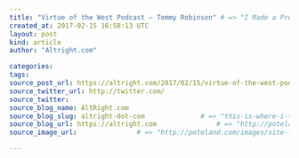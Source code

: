 ```yaml
---
title: "Virtue of the West Podcast – Tommy Robinson" # => "I Made a Pretty Gem - Planet.rb"
created_at: 2017-02-15 16:58:13 UTC
layout: post
kind: article
author: "Altright.com"

categories: 
tags: 
source_post_url: https://altright.com/2017/02/15/virtue-of-the-west-podcast-tommy-robinson/    # => "http://poteland.com/blog/i-made-a-pretty-gem-planet-dot-rb/"
source_twitter_url: http://twitter.com/
source_twitter: 
source_blog_name: AltRight.com
source_blog_slug: altright-dot-com              # => "this-is-where-i-tell-you-stuff"
source_blog_url: https://altright.com               # => "http://poteland.com/articles"
source_image_url:               # => "http://poteland.com/images/site-logo.png"

---
```



<!--
   Virtue of the West is a podcast co-hosted by Brittany Pettibone and Tara McCarthy and is dedicated to helping you reconnect with the traditional values that once made Western Civilization great. In this episode they interview Tommy Robinson to talk about the Islamification of the United Kingdom.           # => "I’ve been hurting to write this ever since we had the idea of creating a Planet for Cubox..." (Continued)
   altright-dot-com              # => "this-is-where-i-tell-you-stuff"
   https://altright.com               # => "http://poteland.com/articles"
                 # => "http://poteland.com/images/site-logo.png"
Virtue of the West is a podcast co-hosted by Brittany Pettibone and Tara McCarthy and is dedicated to helping you reconnect with the traditional values that once made Western Civilization great. In this episode they interview Tommy Robinson to talk about the Islamification of the United Kingdom.<div class="">
    <i>Source: <a href="https://altright.com">AltRight.com</a></i>
</div>
